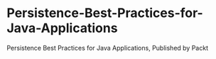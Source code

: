 # Persistence-Best-Practices-for-Java-Applications
Persistence Best Practices for Java Applications, Published by Packt
